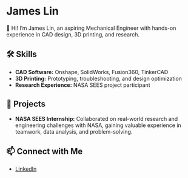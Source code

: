 # James Lin

👋 Hi! I’m James Lin, an aspiring Mechanical Engineer with hands-on experience in CAD design, 3D printing, and research.

## 🛠 Skills
- **CAD Software:** Onshape, SolidWorks, Fusion360, TinkerCAD
- **3D Printing:** Prototyping, troubleshooting, and design optimization
- **Research Experience:** NASA SEES project participant

## 🚀 Projects
- **NASA SEES Internship:** Collaborated on real-world research and engineering challenges with NASA, gaining valuable experience in teamwork, data analysis, and problem-solving.

## 📫 Connect with Me
- [LinkedIn](https://www.linkedin.com/in/james-lin-72927a278/)
